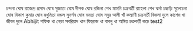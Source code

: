 চন্দনা ঘোষ 
রাজেন্দ্র প্রসাদ ঘোষ 
সুজাতা ঘোষ
দীপক ঘোষ
রজিনা শেখ
মামনি চক্রবর্তী
রাহেলা শেখ
ঝর্না চচ্চড়ি
সুলোচনা ঘোষ
বিকাশ কুমার ঘোষ
মধুমিতা মন্ডল
সুদর্শন ঘোষ
মমতা ঘোষ
সবুর আলী খাঁ
কল্যাণী চক্রবর্তী
বিজলা দুলে
কাশেম খা 
জীবন দুলে
Abhijit
শফিক খা
নেড়া
সবরিয়াদ খান
ফিরোজ খা
বাবলু খা
অমিত চক্রবর্তী
কচে
test2